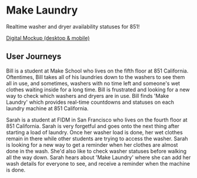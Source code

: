 # Make Laundry

Realtime washer and dryer availability statuses for 851!

[Digital Mockup (desktop & mobile)](https://docs.google.com/drawings/d/1DGoMK0rKoz8HOaRr6QYJfN4fNq3SgqSWrpJ6RZlcxDQ/edit?usp=sharing)

## User Journeys
Bill is a student at Make School who lives on the fifth floor at 851 California. Oftentimes, Bill takes all of his laundries down to the washers to see them all in use, and sometimes, washers with no time left and someone's wet clothes waiting inside for a long time. Bill is frustrated and looking for a new way to check which washers and dryers are in use. Bill finds 'Make Laundry' which provides real-time countdowns and statuses on each laundry machine at 851 California.

Sarah is a student at FIDM in San Francisco who lives on the fourth floor at 851 California. Sarah is very forgetful and goes onto the next thing after starting a load of laundry. Once her washer load is done, her wet clothes remain in there while other students are trying to access the washer. Sarah is looking for a new way to get a reminder when her clothes are almost done in the wash. She'd also like to check washer statuses before walking all the way down. Sarah hears about 'Make Laundry' where she can add her wash details for everyone to see, and receive a reminder when the machine is done.
